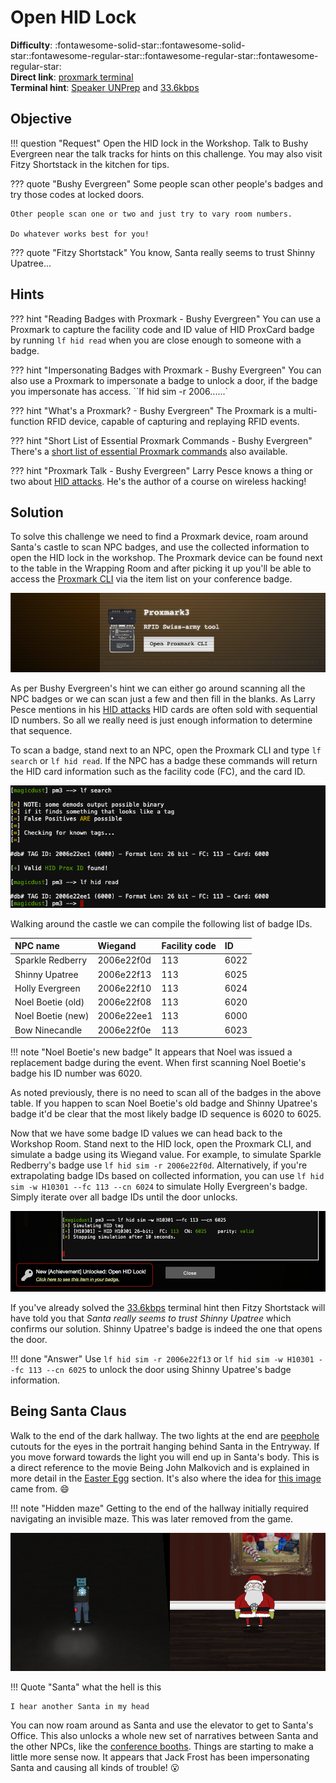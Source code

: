# Open HID Lock

**Difficulty**: :fontawesome-solid-star::fontawesome-solid-star::fontawesome-regular-star::fontawesome-regular-star::fontawesome-regular-star:<br/>
**Direct link**: [proxmark terminal](https://docker2020.kringlecon.com/?challenge=proxmark&id=df38b481-ab8f-4ef4-b281-31ea6483eb95)<br/>
**Terminal hint**: [Speaker UNPrep](../hints/h5a.md) and [33.6kbps](../hints/h5b.md)


## Objective

!!! question "Request"
    Open the HID lock in the Workshop. Talk to Bushy Evergreen near the talk tracks for hints on this challenge. You may also visit Fitzy Shortstack in the kitchen for tips.

??? quote "Bushy Evergreen"
    Some people scan other people's badges and try those codes at locked doors.

    Other people scan one or two and just try to vary room numbers.

    Do whatever works best for you!

??? quote "Fitzy Shortstack"
    You know, Santa really seems to trust Shinny Upatree...


## Hints

??? hint "Reading Badges with Proxmark - Bushy Evergreen"
    You can use a Proxmark to capture the facility code and ID value of HID ProxCard badge by running `lf hid read` when you are close enough to someone with a badge.

??? hint "Impersonating Badges with Proxmark - Bushy Evergreen"
    You can also use a Proxmark to impersonate a badge to unlock a door, if the badge you impersonate has access. ``lf hid sim -r 2006......`

??? hint "What's a Proxmark? - Bushy Evergreen"
    The Proxmark is a multi-function RFID device, capable of capturing and replaying RFID events.

??? hint "Short List of Essential Proxmark Commands - Bushy Evergreen"
    There's a [short list of essential Proxmark commands](https://gist.github.com/joswr1ght/efdb669d2f3feb018a22650ddc01f5f2) also available.

??? hint "Proxmark Talk - Bushy Evergreen"
    Larry Pesce knows a thing or two about [HID attacks](https://www.youtube.com/watch?v=647U85Phxgo). He's the author of a course on wireless hacking!

## Solution

To solve this challenge we need to find a Proxmark device, roam around Santa's castle to scan NPC badges, and use the collected information to open the HID lock in the workshop. The Proxmark device can be found next to the table in the Wrapping Room and after picking it up you'll be able to access the [Proxmark CLI](https://docker2020.kringlecon.com/?challenge=proxmark&id=df38b481-ab8f-4ef4-b281-31ea6483eb95) via the item list on your conference badge.

![Proxmark](../img/objectives/o5/proxmark.png)

As per Bushy Evergreen's hint we can either go around scanning all the NPC badges or we can scan just a few and then fill in the blanks. As Larry Pesce mentions in his [HID attacks](https://www.youtube.com/watch?v=647U85Phxgo) HID cards are often sold with sequential ID numbers. So all we really need is just enough information to determine that sequence.

To scan a badge, stand next to an NPC, open the Proxmark CLI and type `lf search` or `lf hid read`. If the NPC has a badge these commands will return the HID card information such as the facility code (FC), and the card ID. 

![Proxmark](../img/objectives/o5/search_scan.png)

Walking around the castle we can compile the following list of badge IDs.

| NPC name          | Wiegand    | Facility code  | ID   |
| :-----------------| :--------- | :--------------| :--- |
| Sparkle Redberry  | 2006e22f0d | 113            | 6022 |
| Shinny Upatree    | 2006e22f13 | 113            | 6025 | 
| Holly Evergreen   | 2006e22f10 | 113            | 6024 | 
| Noel Boetie (old) | 2006e22f08 | 113            | 6020 |
| Noel Boetie (new) | 2006e22ee1 | 113            | 6000 |
| Bow Ninecandle    | 2006e22f0e | 113            | 6023 |

!!! note "Noel Boetie's new badge"
    It appears that Noel was issued a replacement badge during the event. When first scanning Noel Boetie's badge his ID number was 6020.

As noted previously, there is no need to scan all of the badges in the above table. If you happen to scan Noel Boetie's old badge and Shinny Upatree's badge it'd be clear that the most likely badge ID sequence is 6020 to 6025.

Now that we have some badge ID values we can head back to the Workshop Room. Stand next to the HID lock, open the Proxmark CLI, and simulate a badge using its Wiegand value. For example, to simulate Sparkle Redberry's badge use `lf hid sim -r 2006e22f0d`. Alternatively, if you're extrapolating badge IDs based on collected information, you can use `lf hid sim -w H10301 --fc 113 --cn 6024` to simulate Holly Evergreen's badge. Simply iterate over all badge IDs until the door unlocks.

![Proxmark](../img/objectives/o5/door_unlocked.png)

If you've already solved the [33.6kbps](../hints/h5b.md) terminal hint then Fitzy Shortstack will have told you that *Santa really seems to trust Shinny Upatree* which confirms our solution. Shinny Upatree's badge is indeed the one that opens the door.

!!! done "Answer"
    Use `lf hid sim -r 2006e22f13` or `lf hid sim -w H10301 --fc 113 --cn 6025` to unlock the door using Shinny Upatree's badge information.


## Being Santa Claus

Walk to the end of the dark hallway. The two lights at the end are [peephole](../easter_eggs.md#painting-peephole-trope) cutouts for the eyes in the portrait hanging behind Santa in the Entryway. If you move forward towards the light you will end up in Santa's body. This is a direct reference to the movie Being John Malkovich and is explained in more detail in the [Easter Egg](../easter_eggs.md#being-john-malkovich) section. It's also where the idea for [this image](../img/misc/being_santa_clause.png) came from. :smile:

!!! note "Hidden maze"
    Getting to the end of the hallway initially required navigating an invisible maze. This was later removed from the game.

![Being Santa Claus](../img/objectives/o5/being_santa_claus.png)

!!! Quote "Santa"
    what the hell is this

    I hear another Santa in my head

You can now roam around as Santa and use the elevator to get to Santa's Office. This also unlocks a whole new set of narratives between Santa and the other NPCs, like the [conference booths](../easter_eggs.md#santa-discounts). Things are starting to make a little more sense now. It appears that Jack Frost has been impersonating Santa and causing all kinds of trouble! :open_mouth:
